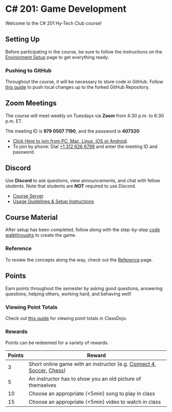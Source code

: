 # <span>C# 201: Game Development</span>
Welcome to the C# 201 Hy-Tech Club course!

## Setting Up
Before participating in the course, be sure to follow the instructions on the [Environment Setup](EnvironmentSetup.md) page to get everything ready.

### Pushing to GitHub
Throughout the course, it will be necessary to store code in GitHub. Follow [this guide](https://hylandtechclub.com/capstone/GitLesson/PushingAndPulling/PushChanges.html) to push local changes up to the forked GitHub Repository.

## Zoom Meetings
The course will meet weekly on Tuesdays via **Zoom** from 4:30 p.m. to 6:30 p.m. ET.

The meeting ID is **979 0507 7190**, and the password is **407320**.

- [Click Here to join from PC, Mac, Linux, iOS or Android](https://hyland.zoom.us/j/97905077190?pwd=NjNDeTVPUExJWVh2Y0lrWHYxV1VWdz09).
- To join by phone: Dial [+1 312 626 6799](tel:+13126266799) and enter the meeting ID and password.

## Discord
Use **Discord** to ask questions, view announcements, and chat with fellow students. Note that students are **NOT** required to use Discord.

- [Course Server](https://discord.com/channels/755095411076759628/)
- [Usage Guidelines & Setup Instructions](https://hylandtechclub.com/DiscordUse)

## Course Material
After setup has been completed, follow along with the step-by-step [code walkthroughs](Walkthroughs/StudentDesc.md) to create the game.

### Reference
To review the concepts along the way, check out the [Reference](Reference.md) page.

## Points
Earn points throughout the semester by asking good questions, answering questions, helping others, working hard, and behaving well!

### Viewing Point Totals
Check out [this guide](https://hylandtechclub.com/ClassDojoPoints) for viewing point totals in ClassDojo.

### Rewards
Points can be redeemed for a variety of rewards.

| Points | Reward |
| -- | -- |
| 3 | Short online game with an instructor (e.g. [Connect 4](https://www.mathsisfun.com/games/connect4.html), [Soccer](https://www.agame.com/game/1-on-1-soccer-classic), [Chess](https://lichess.org/setup/friend)) |
| 5 | An instructor has to show you an old picture of themselves |
| 10 | Choose an appropriate (<5min) song to play in class |
| 15 | Choose an appropriate (<5min) video to watch in class |